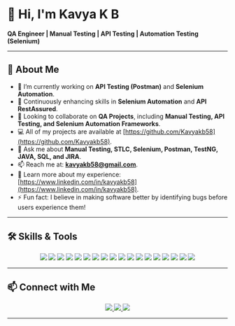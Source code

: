 
# 👋 Hi, I'm Kavya K B  

**QA Engineer | Manual Testing | API Testing | Automation Testing (Selenium)**  

---

## 🚀 About Me  

- 🔭 I’m currently working on **API Testing (Postman)** and **Selenium Automation**.  
- 🌱 Continuously enhancing skills in **Selenium Automation** and **API RestAssured**.  
- 👯 Looking to collaborate on **QA Projects**, including **Manual Testing, API Testing, and Selenium Automation Frameworks**.  
- 💻 All of my projects are available at [https://github.com/Kavyakb58](https://github.com/Kavyakb58).  
- 💬 Ask me about **Manual Testing, STLC, Selenium, Postman, TestNG, JAVA, SQL, and JIRA**.  
- 📫 Reach me at: **kavyakb58@gmail.com**.  
- 📄 Learn more about my experience: [https://www.linkedin.com/in/kavyakb58](https://www.linkedin.com/in/kavyakb58).  
- ⚡ Fun fact: I believe in making software better by identifying bugs before users experience them!  

---

## 🛠️ Skills & Tools  

<div align="center">  
<a href="https://www.atlassian.com/software/jira" target="_blank"><img src="https://img.shields.io/badge/JIRA-0052CC?style=for-the-badge&logo=jira&logoColor=white" /></a>
<a href="https://www.postman.com/" target="_blank"><img src="https://img.shields.io/badge/Postman-FF6C37?style=for-the-badge&logo=postman&logoColor=white" /></a>
<a href="https://www.npmjs.com/package/newman" target="_blank"><img src="https://img.shields.io/badge/Newman-3C873A?style=for-the-badge&logo=npm&logoColor=white" /></a>
<a href="https://learning.postman.com/docs/postman-cli/cli-overview/" target="_blank"><img src="https://img.shields.io/badge/Postman%20CLI-FF6C37?style=for-the-badge&logo=postman&logoColor=white" /></a>
<a href="https://www.selenium.dev/" target="_blank"><img src="https://img.shields.io/badge/Selenium-43B02A?style=for-the-badge&logo=selenium&logoColor=white" /></a>
<a href="https://testng.org/" target="_blank"><img src="https://img.shields.io/badge/TestNG-FCC624?style=for-the-badge&logo=apache%20jmeter&logoColor=black" /></a>
<a href="https://git-scm.com/" target="_blank"><img src="https://img.shields.io/badge/Git-F05032?style=for-the-badge&logo=git&logoColor=white" /></a>
<a href="https://github.com/" target="_blank"><img src="https://img.shields.io/badge/GitHub-181717?style=for-the-badge&logo=github&logoColor=white" /></a>
<a href="https://www.jenkins.io/" target="_blank"><img src="https://img.shields.io/badge/Jenkins-D24939?style=for-the-badge&logo=jenkins&logoColor=white" /></a>
<a href="https://www.mysql.com/" target="_blank"><img src="https://img.shields.io/badge/SQL-4479A1?style=for-the-badge&logo=mysql&logoColor=white" /></a>
<a href="https://www.java.com/" target="_blank"><img src="https://img.shields.io/badge/Java-007396?style=for-the-badge&logo=java&logoColor=white" /></a>
<a href="https://maven.apache.org/" target="_blank"><img src="https://img.shields.io/badge/Maven-C71A36?style=for-the-badge&logo=apachemaven&logoColor=white" /></a>
<a href="https://www.json.org/json-en.html" target="_blank"><img src="https://img.shields.io/badge/JSON-000000?style=for-the-badge&logo=json&logoColor=white" /></a>
<a href="https://slack.com/" target="_blank"><img src="https://img.shields.io/badge/Slack-4A154B?style=for-the-badge&logo=slack&logoColor=white" /></a>
<a href="https://jam.dev/" target="_blank"><img src="https://img.shields.io/badge/Jam%20Dev-FF5A5F?style=for-the-badge&logo=jam&logoColor=white" /></a>
<a href="https://selectorshub.com/" target="_blank"><img src="https://img.shields.io/badge/SelectorsHub-FF5722?style=for-the-badge&logo=google-chrome&logoColor=white" /></a>
<img src="https://img.shields.io/badge/Page%20Object%20Model-grey?style=for-the-badge" />
<img src="https://img.shields.io/badge/Data%20Driven%20Testing-important?style=for-the-badge" />
</div>  

---

## 📫 Connect with Me  

<p align="center">  
  <a href="https://github.com/Kavyakb58" target="_blank">
    <img src="https://img.shields.io/badge/GitHub-100000?style=for-the-badge&logo=github&logoColor=white" />
  </a>  
  <a href="https://www.linkedin.com/in/kavyakb58" target="_blank">
    <img src="https://img.shields.io/badge/LinkedIn-0A66C2?style=for-the-badge&logo=linkedin&logoColor=white" />
  </a>  
  <a href="mailto:kavyakb58@gmail.com" target="_blank">
    <img src="https://img.shields.io/badge/Gmail-D14836?style=for-the-badge&logo=gmail&logoColor=white" />
  </a>  
</p>  

---